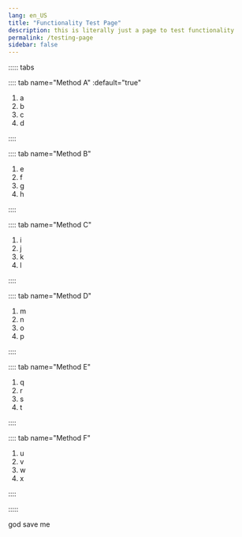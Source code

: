 ```yaml
---
lang: en_US
title: "Functionality Test Page"
description: this is literally just a page to test functionality
permalink: /testing-page
sidebar: false
---
```


<!--I really want nested tab support please add nested tab support Emma ok thanks-->

::::: tabs

:::: tab name="Method A" :default="true"

1. a
1. b
1. c
1. d

::::

:::: tab name="Method B"

1. e
1. f
1. g
1. h

::::

:::: tab name="Method C"

1. i
1. j
1. k
1. l

::::

:::: tab name="Method D"

1. m
1. n
1. o
1. p

::::

:::: tab name="Method E"

1. q
1. r
1. s
1. t

::::

:::: tab name="Method F"

1. u
1. v
1. w
1. x

::::

:::::

god save me